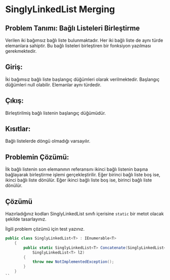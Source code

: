 # SinglyLinkedList Merging

## Problem Tanımı: Bağlı Listeleri Birleştirme

Verilen iki bağımsız bağlı liste bulunmaktadır. Her iki bağlı liste de aynı türde elemanlara sahiptir. Bu bağlı listeleri birleştiren bir fonksiyon yazılması gerekmektedir.

## Giriş:

İki bağımsız bağlı liste başlangıç düğümleri olarak verilmektedir. Başlangıç düğümleri null olabilir.
Elemanlar aynı türdedir.

## Çıkış:

Birleştirilmiş bağlı listenin başlangıç düğümüdür.

## Kısıtlar:

Bağlı listelerde döngü olmadığı varsayılır.

## Problemin Çözümü:

İlk bağlı listenin son elemanının referansını ikinci bağlı listenin başına bağlayarak birleştirme işlemi gerçekleştirilir.
Eğer birinci bağlı liste boş ise, ikinci bağlı liste dönülür.
Eğer ikinci bağlı liste boş ise, birinci bağlı liste dönülür.

## Çözümü

Hazırladığınız kodları SinglyLinkedList<T> sınıfı içerisine ``static`` bir metot olacak şekilde tasarlayınız. 

İlgili problem çözümü için test yazınız. 

```csharp
public class SinglyLinkedList<T> : IEnumerable<T>
    {
        public static SinglyLinkedList<T> Concatenate(SinglyLinkedList<T> l1, 
            SinglyLinkedList<T> l2)
        {
            throw new NotImplementedException();
        }
    }
``